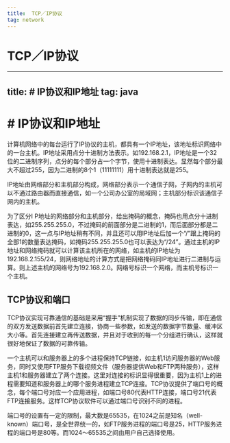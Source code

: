 ```yaml
---
title:  TCP／IP协议
tag: network
---
```

<!-- toc -->
#  TCP／IP协议

---
title: # IP协议和IP地址
tag: java
---
<!-- toc -->
# # IP协议和IP地址

计算机网络中的每台运行了IP协议的主机，都具有一个IP地址，该地址标识网络中的一台主机。IP地址采用点分十进制方法表示。如192.168.2.1，IP地址是一个32位的二进制序列，点分的每个部分占一个字节，使用十进制表达。显然每个部分最大不超过255，因为二进制的8个1（11111111）用十进制表达就是255。

IP地址由网络部分和主机部分构成，网络部分表示一个通信子网，子网内的主机可以不通过路由器而直接通信，如一个公司办公室的局域网；主机部分标识该通信子网内的主机。

为了区分I P地址的网络部分和主机部分，给出掩码的概念，掩码也用点分十进制表达，如255.255.255.0，不过掩码的前面部分是二进制的1，而后面部分都是二进制的0，这一点与IP地址稍有不同，并且还可以用IP地址后加一个“/”跟上掩码的全部1的数量表达掩码，如掩码255.255.255.0也可以表达为“/24”。通过主机的IP地址和网络掩码就可以计算该主机所在的网络，如主机的IP地址为192.168.2.155/24，则网络地址的计算方式是把网络掩码同IP地址进行二进制与运算。则上述主机的网络号为192.168.2.0。网络号标识一个网络，而主机号标识一个主机。

## TCP协议和端口

TCP协议实现可靠通信的基础是采用“握手”机制实现了数据的同步传输，即在通信的双方发送数据前首先建立连接，协商一些参数，如发送的数据字节数量、缓冲区大小等。首先连接建立再传送数据，并且对于收到的每一个分组进行确认，这样就很好地保证了数据的可靠传输。

一个主机可以和服务器上的多个进程保持TCP链接，如主机1访问服务器的Web服务，同时又使用FTP服务下载视频文件（服务器提供Web和FTP两种服务），这样主机1和服务器建立了两个连接。这里对连接的标识显得很重要，因为主机1上的进程需要知道和服务器上的哪个服务进程建立TCP连接。TCP协议提供了端口号的概念，每个端口号对应一个应用进程，如端口号80代表HTTP连接，端口号21代表FTP连接服务。这样TCP协议软件可以通过端口号识别不同的进程。

端口号的设置有一定的限制，最大数是65535，在1024之前是知名（well-known）端口号，是全世界统一的，如FTP服务进程的端口号是25，HTTP服务进程的端口号是80等。而1024～65535之间由用户自己选择使用。



